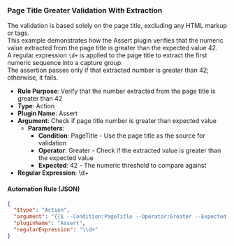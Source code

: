 ### Page Title Greater Validation With Extraction

The validation is based solely on the page title, excluding any HTML markup or tags.  
This example demonstrates how the Assert plugin verifies that the numeric value extracted from the page title is greater than the expected value 42.  
A regular expression `\d+` is applied to the page title to extract the first numeric sequence into a capture group.  
The assertion passes only if that extracted number is greater than 42; otherwise, it fails.

- **Rule Purpose**: Verify that the number extracted from the page title is greater than 42  
- **Type**: Action  
- **Plugin Name**: Assert  
- **Argument**: Check if page title number is greater than expected value  
  - **Parameters**:  
    - **Condition**: PageTitle - Use the page title as the source for validation  
    - **Operator**: Greater - Check if the extracted value is greater than the expected value  
    - **Expected**: 42 - The numeric threshold to compare against  
- **Regular Expression**: \d+

#### Automation Rule (JSON)

```json
{
  "$type": "Action",
  "argument": "{{$ --Condition:PageTitle --Operator:Greater --Expected:42}}",
  "pluginName": "Assert",
  "regularExpression": "\\d+"
}
```
